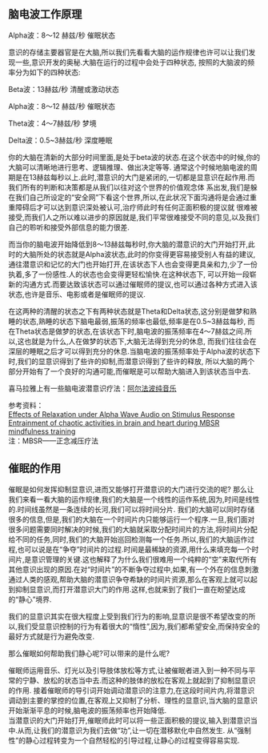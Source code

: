 ## 脑电波工作原理
Alpha波：8～12 赫兹/秒 催眠状态<br>

意识的存储主要器官是在大脑,所以我们先看看大脑的运作规律也许可以让我们发现一些,意识开发的奥秘.大脑在运行的过程中会处于四种状态,
按照的大脑波的频率分为如下的四种状态:<br>

Beta波：13赫兹/秒 清醒或激动状态<br>

Alpha波：8～12 赫兹/秒 催眠状态<br>

Theta波：4～7赫兹/秒 梦境<br>

Delta波：0.5~3赫兹/秒 深度睡眠<br>

你的大脑在清新的大部分时间里面,是处于beta波的状态.在这个状态中的时候,你的大脑可以清晰地进行思考、逻辑推理、做出决定等等.
通常这个时候地脑电波的周期是在13赫兹每秒以上.此时,潜意识的大门是紧闭的,一切都是显意识在起作用.而我们所有的判断和决策都是从我们以往对这个世界的价值观念体
系出发,我们是躲在我们自己所设定的“安全网”下看这个世界,所以,在此状况下面沟通将是会通过重重障碍后才可以达到意识深处被认可,治疗师此时有任何正面积极的提议就
很难被接受,而我们人之所以难以进步的原因就是,我们平常很难接受不同的意见,以及我们自己的聆听和接受外部信息的能力很差.<br>

而当你的脑电波开始降低到8～13赫兹每秒时,你大脑的潜意识的大门开始打开,此时的大脑所处的状态就是Alpha波状态,此时的你变得更容易接受别人有益的建议,
通往潜意识和记忆的大门也开始打开,在该状态下人也会变得更具亲和力,少了一份执着,多了一份感性.人的状态也会变得更轻松愉快.在这种状态下,
可以开始一段崭新的沟通方式.而要达致该状态可以通过催眠师的提议,也可以通过各种方式进入该状态,也许是音乐、电影或者是催眠师的提议.<br>

在这两种的清醒的状态之下有两种状态就是Theta和Delta状态,这分别是做梦和熟睡的状态,熟睡的状态下脑电最弱,振荡的频率也最低,频率是在0.5~3赫兹每秒,
而在Theta状态是做梦的状态,在该状态下时,脑电波的振荡频率在4～7赫兹之间.所以,这也就是为什么,人在做梦的状态下,大脑无法得到充分的休息,
而我们往往会在深层的睡眠之后才可以得到充分的休息.当脑电波的振荡频率处于Alpha波的状态下时,我们的显意识得到了些许的抑制,而潜意识得到了些许的释放,
所以大脑的两个部分开始有了一个良好的沟通可能,而催眠是可以帮助大脑进入到该状态当中去.<br>

喜马拉雅上有一些脑电波潜意识疗法：[阿尔法波纯音乐](http://www.ximalaya.com/4333551/album/3318688/)<br>

参考资料：<br>
[Effects of Relaxation under Alpha Wave Audio on Stimulus Response](https://pdfs.semanticscholar.org/f988/8dbb66c01478ce2fe028b1e4dcf29cd1af7c.pdf)<br>
[Entrainment of chaotic activities in brain and heart during MBSR mindfulness training](https://ac.els-cdn.com/S0304394016300015/1-s2.0-S0304394016300015-main.pdf?_tid=2fc712dc-cc23-11e7-b987-00000aacb35f&acdnat=1510983895_90fcb9b6b8a8df0ca9c835fd0486960c)<br>
注：MBSR——正念减压疗法

## 催眠的作用
催眠是如何发挥抑制显意识,进而又能够打开潜意识的大门进行交流的呢?
那么让我们来看一看大脑的运作规律,我们的大脑是一个线性的运作系统,因为,时间是线性的.时间线虽然是一条连续的长河,我们可以将时间分片.
我们的大脑可以同时存储很多的信息,但是,我们的大脑在一个时间片内只能够运行一个程序.一旦,我们面对很多问题需要同时解决的时候,我们的大脑就采取分配时间片的方法,将时间片分配给不同的任务,同时,我们的大脑开始巡回检测每一个任务.所以,我们的大脑运作过程,也可以说是在“争夺”时间片的过程.时间是最稀缺的资源,用什么来填充每一个时间片,是意识管理的关键.这也解释了为什么我们很难用一个纯粹的“空”来取代所有其他意识出现的原因.在对“时间片”的不断争夺过程中,如果,有一个外在的信息刺激通过人类的感观,帮助大脑的潜意识争夺希缺的时间片资源,那么在客观上就可以起到抑制显意识,而打开潜意识大门的作用.这样,也就来到了我们一直在盼望达成的“静心”境界.<br>

我们的显意识其实在很大程度上受到我们行为的影响,显意识是很不希望改变的所以,我们受显意识控制的行为有着很大的“惰性”,因为,我们都希望安全,而保持安全的最好方式就是行为避免改变.<br>

那么催眠如何帮助我们静心呢?可以带来的是什么呢?<br>

催眠师运用音乐、灯光以及引导肢体放松等方式,让被催眠者进入到一种不同与平常的宁静、放松的状态当中去.而这种的肢体的放松在客观上就起到了抑制显意识的作用.
接着催眠师的导引词开始调动潜意识的注意力,在这段时间片内,将潜意识调动到主要的掌控的位置,在客观上又抑制了分析、理性的显意识,当大脑的显意识开始渐渐平息的时候,脑电波的振荡频率也开始降低.<br>
当潜意识的大门开始打开,催眠师此时可以将一些正面积极的提议,输入到潜意识当中.从而,让我们的潜意识为我们去做“功”,让一切在潜移默化中自然发生.
从“强制性”的静心过程转变为一个自然轻松的引导过程,让静心的过程变得容易实现.<br>
